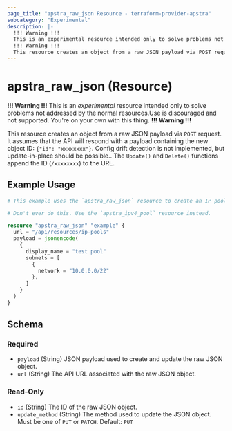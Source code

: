 ```yaml
---
page_title: "apstra_raw_json Resource - terraform-provider-apstra"
subcategory: "Experimental"
description: |-
  !!! Warning !!!
  This is an experimental resource intended only to solve problems not addressed by the normal resources.Use is discouraged and not supported. You're on your own with this thing.
  !!! Warning !!!
  This resource creates an object from a raw JSON payload via POST request. It assumes that the API will respond with a payload containing the new object ID: {"id": "xxxxxxxx"}. Config drift detection is not implemented, but update-in-place should be possible.. The Update() and Delete() functions append the ID (/xxxxxxxx) to the URL.
---
```


# apstra_raw_json (Resource)

**!!! Warning !!!**
This is an *experimental* resource intended only to solve problems not addressed by the normal resources.Use is discouraged and not supported. You're on your own with this thing.
**!!! Warning !!!**

This resource creates an object from a raw JSON payload via `POST` request. It assumes that the API will respond with a payload containing the new object ID: `{"id": "xxxxxxxx"}`. Config drift detection is not implemented, but update-in-place should be possible.. The `Update()` and `Delete()` functions append the ID (`/xxxxxxxx`) to the URL.


## Example Usage

```terraform
# This example uses the `apstra_raw_json` resource to create an IP pool.

# Don't ever do this. Use the `apstra_ipv4_pool` resource instead.

resource "apstra_raw_json" "example" {
  url = "/api/resources/ip-pools"
  payload = jsonencode(
    {
      display_name = "test pool"
      subnets = [
        {
          network = "10.0.0.0/22"
        },
      ]
    }
  )
}
```

<!-- schema generated by tfplugindocs -->
## Schema

### Required

- `payload` (String) JSON payload used to create and update the raw JSON object.
- `url` (String) The API URL associated with the raw JSON object.

### Read-Only

- `id` (String) The ID of the raw JSON object.
- `update_method` (String) The method used to update the JSON object. Must be one of `PUT` or `PATCH`. Default: `PUT`



